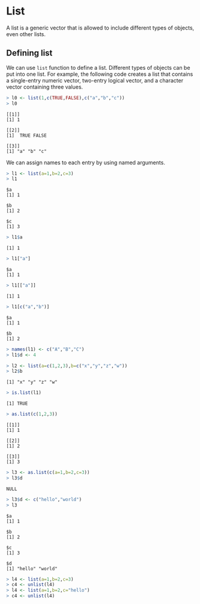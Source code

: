 

# List

A list is a generic vector that is allowed to include different types of objects, even other lists.

## Defining list

We can use `list` function to define a list. Different types of objects can be put into one list. For example, the following code creates a list that contains a single-entry numeric vector, two-entry logical vector, and a character vector containing three values.


```r
> l0 <- list(1,c(TRUE,FALSE),c("a","b","c"))
> l0
```

```
[[1]]
[1] 1

[[2]]
[1]  TRUE FALSE

[[3]]
[1] "a" "b" "c"
```

We can assign names to each entry by using named arguments.


```r
> l1 <- list(a=1,b=2,c=3)
> l1
```

```
$a
[1] 1

$b
[1] 2

$c
[1] 3
```




```r
> l1$a
```

```
[1] 1
```

```r
> l1["a"]
```

```
$a
[1] 1
```

```r
> l1[["a"]]
```

```
[1] 1
```

```r
> l1[c("a","b")]
```

```
$a
[1] 1

$b
[1] 2
```

```r
> names(l1) <- c("A","B","C")
> l1$d <- 4
```


```r
> l2 <- list(a=c(1,2,3),b=c("x","y","z","w"))
> l2$b
```

```
[1] "x" "y" "z" "w"
```

```r
> is.list(l1)
```

```
[1] TRUE
```

```r
> as.list(c(1,2,3))
```

```
[[1]]
[1] 1

[[2]]
[1] 2

[[3]]
[1] 3
```


```r
> l3 <- as.list(c(a=1,b=2,c=3))
> l3$d
```

```
NULL
```

```r
> l3$d <- c("hello","world")
> l3
```

```
$a
[1] 1

$b
[1] 2

$c
[1] 3

$d
[1] "hello" "world"
```


```r
> l4 <- list(a=1,b=2,c=3)
> c4 <- unlist(l4)
> l4 <- list(a=1,b=2,c="hello")
> c4 <- unlist(l4)
```
